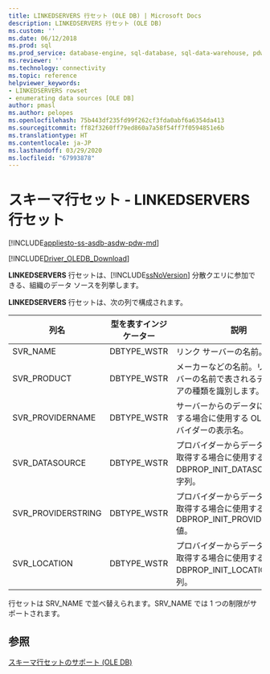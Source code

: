 ```yaml
---
title: LINKEDSERVERS 行セット (OLE DB) | Microsoft Docs
description: LINKEDSERVERS 行セット (OLE DB)
ms.custom: ''
ms.date: 06/12/2018
ms.prod: sql
ms.prod_service: database-engine, sql-database, sql-data-warehouse, pdw
ms.reviewer: ''
ms.technology: connectivity
ms.topic: reference
helpviewer_keywords:
- LINKEDSERVERS rowset
- enumerating data sources [OLE DB]
author: pmasl
ms.author: pelopes
ms.openlocfilehash: 75b443df235fd99f262cf3fda0abf6a6354da413
ms.sourcegitcommit: ff82f3260ff79ed860a7a58f54ff7f0594851e6b
ms.translationtype: HT
ms.contentlocale: ja-JP
ms.lasthandoff: 03/29/2020
ms.locfileid: "67993878"
---
```

# <a name="schema-rowsets---linkedservers-rowset"></a>スキーマ行セット - LINKEDSERVERS 行セット
[!INCLUDE[appliesto-ss-asdb-asdw-pdw-md](../../../includes/appliesto-ss-asdb-asdw-pdw-md.md)]

[!INCLUDE[Driver_OLEDB_Download](../../../includes/driver_oledb_download.md)]

  **LINKEDSERVERS** 行セットは、[!INCLUDE[ssNoVersion](../../../includes/ssnoversion-md.md)] 分散クエリに参加できる、組織のデータ ソースを列挙します。  
  
 **LINKEDSERVERS** 行セットは、次の列で構成されます。  
  
|列名|型を表すインジケーター|説明|  
|-----------------|--------------------|-----------------|  
|SVR_NAME|DBTYPE_WSTR|リンク サーバーの名前。|  
|SVR_PRODUCT|DBTYPE_WSTR|メーカーなどの名前。リンク サーバーの名前で表されるデータ ストアの種類を識別します。|  
|SVR_PROVIDERNAME|DBTYPE_WSTR|サーバーからのデータにアクセスする場合に使用する OLE DB プロバイダーの表示名。|  
|SVR_DATASOURCE|DBTYPE_WSTR|プロバイダーからデータ ソースを取得する場合に使用する OLE DB DBPROP_INIT_DATASOURCE 文字列。|  
|SVR_PROVIDERSTRING|DBTYPE_WSTR|プロバイダーからデータ ソースを取得する場合に使用する OLE DB DBPROP_INIT_PROVIDERSTRING 値。|  
|SVR_LOCATION|DBTYPE_WSTR|プロバイダーからデータ ソースを取得する場合に使用する OLE DB DBPROP_INIT_LOCATION 文字列。|  
  
 行セットは SRV_NAME で並べ替えられます。SRV_NAME では 1 つの制限がサポートされます。  
  
## <a name="see-also"></a>参照  
 [スキーマ行セットのサポート &#40;OLE DB&#41;](../../oledb/ole-db/schema-rowset-support-ole-db.md)  
  
  
